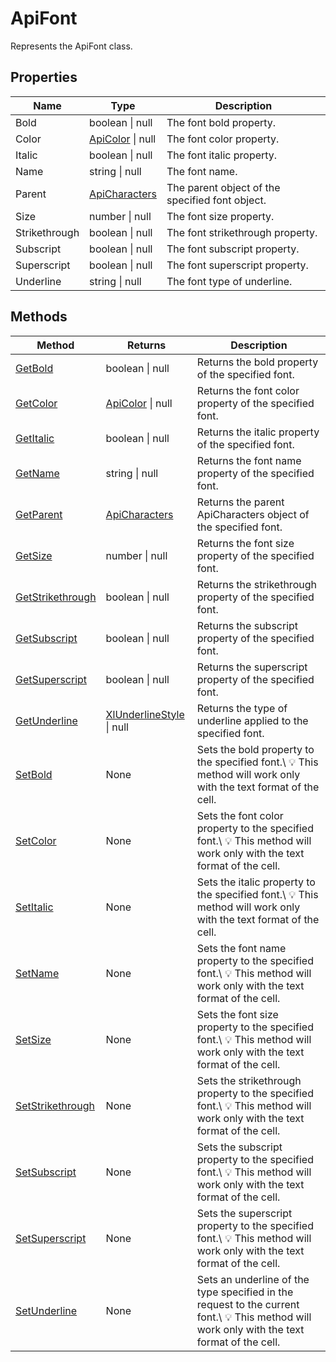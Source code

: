 # ApiFont

Represents the ApiFont class.

## Properties

| Name | Type | Description |
| ---- | ---- | ----------- |
| Bold | boolean \| null | The font bold property. |
| Color | [ApiColor](../ApiColor/ApiColor.md) \| null | The font color property. |
| Italic | boolean \| null | The font italic property. |
| Name | string \| null | The font name. |
| Parent | [ApiCharacters](../ApiCharacters/ApiCharacters.md) | The parent object of the specified font object. |
| Size | number \| null | The font size property. |
| Strikethrough | boolean \| null | The font strikethrough property. |
| Subscript | boolean \| null | The font subscript property. |
| Superscript | boolean \| null | The font superscript property. |
| Underline | string \| null | The font type of underline. |

## Methods

| Method | Returns | Description |
| ------ | ------- | ----------- |
| [GetBold](./Methods/GetBold.md) | boolean \| null | Returns the bold property of the specified font. |
| [GetColor](./Methods/GetColor.md) | [ApiColor](../ApiColor/ApiColor.md) \| null | Returns the font color property of the specified font. |
| [GetItalic](./Methods/GetItalic.md) | boolean \| null | Returns the italic property of the specified font. |
| [GetName](./Methods/GetName.md) | string \| null | Returns the font name property of the specified font. |
| [GetParent](./Methods/GetParent.md) | [ApiCharacters](../ApiCharacters/ApiCharacters.md) | Returns the parent ApiCharacters object of the specified font. |
| [GetSize](./Methods/GetSize.md) | number \| null | Returns the font size property of the specified font. |
| [GetStrikethrough](./Methods/GetStrikethrough.md) | boolean \| null | Returns the strikethrough property of the specified font. |
| [GetSubscript](./Methods/GetSubscript.md) | boolean \| null | Returns the subscript property of the specified font. |
| [GetSuperscript](./Methods/GetSuperscript.md) | boolean \| null | Returns the superscript property of the specified font. |
| [GetUnderline](./Methods/GetUnderline.md) | [XlUnderlineStyle](../Enumeration/XlUnderlineStyle.md) \| null | Returns the type of underline applied to the specified font. |
| [SetBold](./Methods/SetBold.md) | None | Sets the bold property to the specified font.\ 💡 This method will work only with the text format of the cell. |
| [SetColor](./Methods/SetColor.md) | None | Sets the font color property to the specified font.\ 💡 This method will work only with the text format of the cell. |
| [SetItalic](./Methods/SetItalic.md) | None | Sets the italic property to the specified font.\ 💡 This method will work only with the text format of the cell. |
| [SetName](./Methods/SetName.md) | None | Sets the font name property to the specified font.\ 💡 This method will work only with the text format of the cell. |
| [SetSize](./Methods/SetSize.md) | None | Sets the font size property to the specified font.\ 💡 This method will work only with the text format of the cell. |
| [SetStrikethrough](./Methods/SetStrikethrough.md) | None | Sets the strikethrough property to the specified font.\ 💡 This method will work only with the text format of the cell. |
| [SetSubscript](./Methods/SetSubscript.md) | None | Sets the subscript property to the specified font.\ 💡 This method will work only with the text format of the cell. |
| [SetSuperscript](./Methods/SetSuperscript.md) | None | Sets the superscript property to the specified font.\ 💡 This method will work only with the text format of the cell. |
| [SetUnderline](./Methods/SetUnderline.md) | None | Sets an underline of the type specified in the request to the current font.\ 💡 This method will work only with the text format of the cell. |
